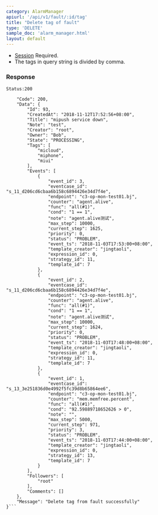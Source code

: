 ```yaml
---
category: AlarmManager
apiurl: '/api/v1/fault/:id/tag'
title: "Delete tag of fault"
type: 'DELETE'
sample_doc: 'alarm_manager.html'
layout: default
---
```


* [Session](#/authentication) Required.
* The tags in query string is divided by comma.

### Response

```Status:200```
```{
    "Code": 200,
    "Data": {
        "Id": 93,
        "CreatedAt": "2018-11-12T17:52:56+08:00",
        "Title": "mipush service down",
        "Note": "test",
        "Creator": "root",
        "Owner": "Bob",
        "State": "PROCESSING",
        "Tags": [
            "micloud",
            "miphone",
            "miui"
        ],
        "Events": [
            {
                "event_id": 3,
                "eventcase_id": "s_11_d206cd6cbaa6b158c6894426e34d7f4e",
                "endpoint": "c3-op-mon-test01.bj",
                "counter": "agent.alive",
                "func": "all(#1)",
                "cond": "1 == 1",
                "note": "agent.alive测试",
                "max_step": 10000,
                "current_step": 1625,
                "priority": 0,
                "status": "PROBLEM",
                "event_ts": "2018-11-03T17:53:00+08:00",
                "template_creator": "jingtaoli",
                "expression_id": 0,
                "strategy_id": 11,
                "template_id": 7
            },
            {
                "event_id": 2,
                "eventcase_id": "s_11_d206cd6cbaa6b158c6894426e34d7f4e",
                "endpoint": "c3-op-mon-test01.bj",
                "counter": "agent.alive",
                "func": "all(#1)",
                "cond": "1 == 1",
                "note": "agent.alive测试",
                "max_step": 10000,
                "current_step": 1624,
                "priority": 0,
                "status": "PROBLEM",
                "event_ts": "2018-11-03T17:48:00+08:00",
                "template_creator": "jingtaoli",
                "expression_id": 0,
                "strategy_id": 11,
                "template_id": 7
            },
            {
                "event_id": 1,
                "eventcase_id": "s_13_3e251836d0e4992f5fc39d8b65864ee6",
                "endpoint": "c3-op-mon-test01.bj",
                "counter": "mem.memfree.percent",
                "func": "all(#1)",
                "cond": "92.59889718652626 > 0",
                "note": "",
                "max_step": 5000,
                "current_step": 971,
                "priority": 3,
                "status": "PROBLEM",
                "event_ts": "2018-11-03T17:44:00+08:00",
                "template_creator": "jingtaoli",
                "expression_id": 0,
                "strategy_id": 13,
                "template_id": 7
            }
        ],
        "Followers": [
            "root"
        ],
        "Comments": []
    },
    "Message": "Delete tag from fault successfully"
}```


